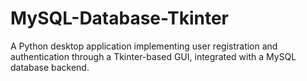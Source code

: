 # MySQL-Database-Tkinter
A Python desktop application implementing user registration and authentication through a Tkinter-based GUI, integrated with a MySQL database backend.
